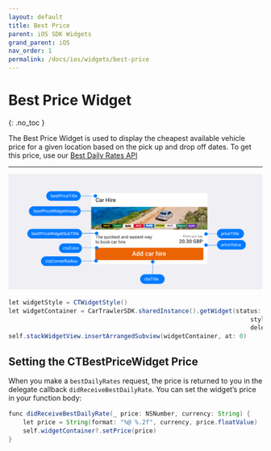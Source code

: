 ```yaml
---
layout: default
title: Best Price
parent: iOS SDK Widgets
grand_parent: iOS
nav_order: 1
permalink: /docs/ios/widgets/best-price
---
```


# Best Price Widget
{: .no_toc }

The Best Price Widget is used to display the cheapest available vehicle price for a given location based on the pick up and drop off dates. To get this price, use our <a href="/docs/ios/apis/best-daily-rates#best-daily-rates">Best Daily Rates API</a>

---

![](/uploads/Pricing_Loaded_Generic_iOS.png)

```java
let widgetStyle = CTWidgetStyle()
let widgetContainer = CarTrawlerSDK.sharedInstance().getWidget(status: .bestPrice,
                                                                   style: widgetStyle,
                                                                   delegate: self)
self.stackWidgetView.insertArrangedSubview(widgetContainer, at: 0)
```

## Setting the CTBestPriceWidget Price

When you make a `bestDailyRates` request, the price is returned to you in the delegate callback `didReceiveBestDailyRate`. You can set the widget’s price in your function body: 

```java
func didReceiveBestDailyRate(_ price: NSNumber, currency: String) {
    let price = String(format: "%@ %.2f", currency, price.floatValue)
    self.widgetContainer?.setPrice(price)
}
```